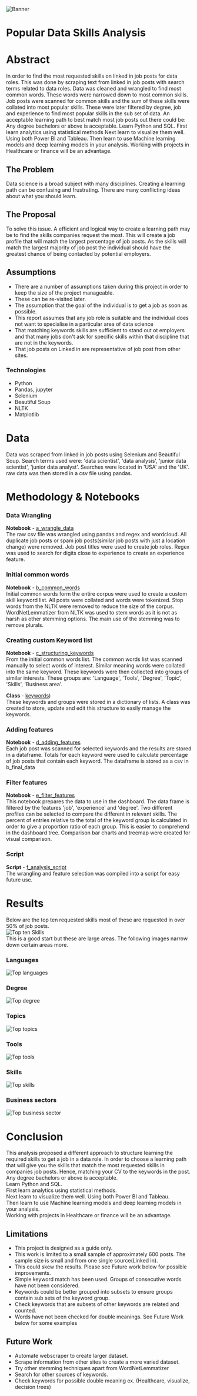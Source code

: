 ![Banner](images_analysis/Popular_data_skills_analysis_banner.png)

# Popular Data Skills Analysis

# Abstract
In order to find the most requested skills on linked in job posts for data roles. 
This was done by scraping text from linked in job posts with search terms related to data roles.
Data was cleaned and wrangled to find most common words. These words were narrowed down to most common skills.
Job posts were scanned for common skills and the sum of these skills were collated into most popular skills. 
These were later filtered by degree, job and experience to find most popular skills in the sub set of data.
An acceptable learning path to best match most job posts out there could be: 
Any degree bachelors or above is acceptable.
Learn Python and SQL. 
First learn analytics using statistical methods
Next learn to visualize them well. Using both Power BI and Tableau.
Then learn to use Machine learning models and deep learning models in your analysis. 
Working with projects in Healthcare or finance will be an advantage.


## The Problem 
Data science is a broad subject with many disciplines. Creating a learning path can be confusing and frustrating.
There are many conflicting ideas about what you should learn. 

## The Proposal 
To solve this issue. A efficient and logical way to create a learning path may be to find the skills companies request the most.
This will create a job profile that will match the largest percentage of job posts.  As the skills will match the largest majority 
of job post the individual should have the greatest chance of being contacted by potential employers. 


## Assumptions 
- There are a number of assumptions taken during this project in order to keep the size of the project manageable. 
- These can be re-visited later. 
- The assumption that the goal of the individual is to get a job as soon as possible. 
- This report assumes that any job role is suitable and the individual does not want to specialise in a particular area of data science
- That matching keywords skills are sufficient to stand out ot employers and that many jobs don't ask for specific skills within that discipline 
that are not in the keywords. 
- That job posts on Linked in are representative of job post from other sites.  

### Technologies
* Python
* Pandas, jupyter
* Selenium
* Beautiful Soup
* NLTK
* Matplotlib


# Data
Data was scraped from linked in job posts using Selenium and Beautiful Soup. Search terms used were:
'data scientist', 'data analysis', 'junior data scientist', 'junior data analyst'. Searches were located in 'USA' and the 'UK'. 
raw data was then stored in a csv file using pandas. 

# Methodology & Notebooks

### Data Wrangling 
**Notebook** - [a_wrangle_data](a_wrangle_data.ipynb)  
The raw csv file was wrangled using pandas and regex and wordcloud. 
All duplicate job posts or spam job posts(similar job posts with just a location change) were removed.
Job post titles were used to create job roles.
Regex was used to search for digits close to experience to create an experience feature. 

### Initial common words
**Notebook** - [b_common_words](b_common_words.ipynb)   
Initial common words form the entire corpus were used to create a custom skill keyword list. 
All posts were collated and words were tokenized.  Stop words from the NLTK were removed to reduce the size of the corpus.
WordNetLemmatizer from NLTK was used to stem words as it is not as harsh as other stemming options. The main use of the stemming was to remove plurals. 

### Creating custom Keyword list
**Notebook** - [c_structuring_keywords](c_structuring_keywords.ipynb)  
From the initial common words list. The common words list was scanned manually to select words of interest. 
Similar meaning words were collated into the same keyword. 
These keywords were then collected into groups
of similar interests. These groups are: 'Language', 'Tools', 'Degree', 'Topic', 'Skills', 'Business area'. 

**Class** - [keywords](https://github.com/aharris86/popular_data_skills/blob/master/popular_data_skills/utils/keywords.py))  
These keywords and groups were stored in a dictionary of lists.
A class was created to store, update and edit this structure to easily manage the keywords. 

### Adding features
**Notebook** - [d_adding_features](d_adding_features.ipynb)  
Each job post was scanned for selected keywords and the results are stored in a dataframe. Totals for each keyword were used 
to calculate percentage of job posts that contain each keyword. 
The dataframe is stored as a csv in b_final_data

### Filter features 
**Notebook** - [e_filter_features](e_filter_features.ipynb)  
This notebook prepares the data to use in the dashboard.
The data frame is filtered by the features 'job', 'experience' and 'degree'. Two different profiles can be selected to compare the different in relevant skills.
The percent of entries relative to the total of the keyword group is calculated in order to give a proportion ratio of each group.  This is easier to comprehend 
in the dashboard tree. 
Comparison bar charts and treemap were created for visual comparison. 

### Script
**Script** - [f_analysis_script](f_analysis_script.py)  
The wrangling and feature selection was compiled into a script for easy future use.

# Results
Below are the top ten requested skills most of these are requested in over 50% of job posts.   
![Top ten Skills](images_analysis/top_ten_skills.png)     
This is a good start but these are large areas. The following images narrow down certain areas more.     
### Languages 
![Top languages](images_analysis/most_popular_languages.png)  
### Degree
![Top degree](images_analysis/most_popular_degree.png)  
### Topics
![Top topics](images_analysis/most_popular_topics.png)  
### Tools
![Top tools](images_analysis/most_popular_tools.png)   
### Skills
![Top skills](images_analysis/most_popular_skills.png)   
### Business sectors
![Top business sector](images_analysis/most_popular_business_area.png)   

# Conclusion 
This analysis proposed a different approach to structure learning the required skills to get a job in a data role.
In order to choose a learning path that will give you the skills that match 
the most requested skills in companies job posts. Hence, matching your CV to the keywords in the post.     
Any degree bachelors or above is acceptable.   
Learn Python and SQL.   
First learn analytics using statistical methods.  
Next learn to visualize them well. Using both Power BI and Tableau.  
Then learn to use Machine learning models and deep learning models in your analysis.   
Working with projects in Healthcare or finance will be an advantage.  

## Limitations 
- This project is designed as a guide only.   
- This work is limited to a small sample of approximately 600 posts. The sample size is small and from one single source(Linked in).   
- This could skew the results. Please see Future work below for possible improvements.   
- Simple keyword match has been used. Groups of consecutive words have not been considered.  
- Keywords could be better grouped into subsets to ensure groups contain sub sets of the keyword group.  
- Check keywords that are subsets of other keywords are related and counted.   
- Words have not been checked for double meanings. See Future Work below for some examples 


## Future Work  
- Automate webscraper to create larger dataset.
- Scrape information from other sites to create a more varied dataset. 
- Try other stemming techniques apart from WordNetLemmatizer
- Search for other sources of keywords. 
- Check keywords for possible double meaning ex. (Healthcare, visualize, decision trees)

